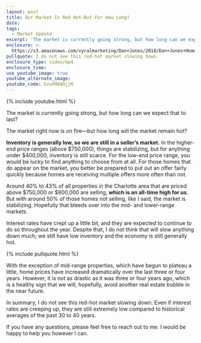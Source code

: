 ```yaml
---
layout: post
title: Our Market Is Red Hot—But For How Long?
date:
tags:
  - Market Update
excerpt: 'The market is currently going strong, but how long can we expect that to last?'
enclosure: >-
  https://s3.amazonaws.com/vyralmarketing/Dan+Jones/2018/Dan+Jones+Home+Selling+Team-+hot+market.mp4
pullquote: I do not see this red-hot market slowing down.
enclosure_type: video/mp4
enclosure_time:
use_youtube_image: true
youtube_alternate_image:
youtube_code: bzuXMA8OjjM
---
```


{% include youtube.html %}

The market is currently going strong, but how long can we expect that to last?

The market right now is on fire—but how long will the market remain hot?

**Inventory is generally low, so we are still in a seller’s market.** In the higher-end price ranges (above $750,000), things are stabilizing, but for anything under $400,000, inventory is still scarce. For the low-end price range, you would be lucky to find anything to choose from at all. For those homes that do appear on the market, you better be prepared to put out an offer fairly quickly because homes are receiving multiple offers more often than not.

Around 40% to 43% of all properties in the Charlotte area that are priced above $750,000 or $800,000 are selling, **which is an all-time high for us.** But with around 50% of those homes not selling, like I said, the market is stabilizing. Hopefully that bleeds over into the mid- and lower-range markets.

Interest rates have crept up a little bit, and they are expected to continue to do so throughout the year. Despite that, I do not think that will slow anything down much; we still have low inventory and the economy is still generally hot.

{% include pullquote.html %}

With the exception of mid-range properties, which have begun to plateau a little, home prices have increased dramatically over the last three or four years. However, it is not as drastic as it was three or four years ago, which is a healthy sign that we will, hopefully, avoid another real estate bubble in the near future.

In summary, I do not see this red-hot market slowing down. Even if interest rates are creeping up, they are still extremely low compared to historical averages of the past 30 to 40 years.

If you have any questions, please feel free to reach out to me. I would be happy to help you however I can.<br>&nbsp;